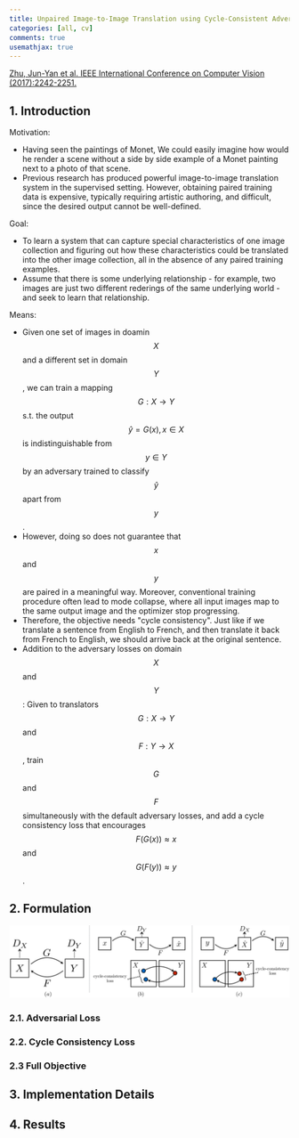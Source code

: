 ```yaml
---
title: Unpaired Image-to-Image Translation using Cycle-Consistent Adversarial Networks
categories: [all, cv]
comments: true
usemathjax: true
---
```


[Zhu, Jun-Yan et al. IEEE International Conference on Computer Vision (2017):2242-2251.](https://arxiv.org/abs/1703.10593)

## 1. Introduction

Motivation:

- Having seen the paintings of Monet, We could easily imagine how would he render a scene without a side by side example of a Monet painting next to a photo of that scene.
- Previous research has produced powerful image-to-image translation system in the supervised setting. However, obtaining paired training data is expensive, typically requiring artistic authoring, and difficult, since the desired output cannot be well-defined.

Goal:

- To learn a system that can capture special characteristics of one image collection and figuring out how these characteristics could be translated into the other image collection, all in the absence of any paired training examples.
- Assume that there is some underlying relationship - for example, two images are just two different rederings of the same underlying world - and seek to learn that relationship.

Means:

- Given one set of images in doamin $$X$$ and a different set in domain $$Y$$, we can train a mapping $$G: X \rightarrow Y$$ s.t. the output $$\hat{y} = G(x), x \in X$$ is indistinguishable from $$y \in Y$$ by an adversary trained to classify $$\hat{y}$$ apart from $$y$$.
- However, doing so does not guarantee that $$x$$ and $$y$$ are paired in a meaningful way. Moreover, conventional training procedure often lead to mode collapse, where all input images map to the same output image and the optimizer stop progressing.
- Therefore, the objective needs "cycle consistency". Just like if we translate a sentence from English to French, and then translate it back from French to English, we should arrive back at the original sentence.
- Addition to the adversary losses on domain $$X$$ and $$Y$$: Given to translators $$G: X \rightarrow Y$$ and $$F: Y \rightarrow X$$, train $$G$$ and $$F$$ simultaneously with the default adversary losses, and add a cycle consistency loss that encourages $$F(G(x)) \approx x$$ and $$G(F(y)) \approx y$$.

## 2. Formulation

![Cycle Consistency Loss](../assets/img/2023-02-09-cycle-gan/cycle_consistency_loss.jpg)

### 2.1. Adversarial Loss

### 2.2. Cycle Consistency Loss

### 2.3 Full Objective

## 3. Implementation Details

## 4. Results

